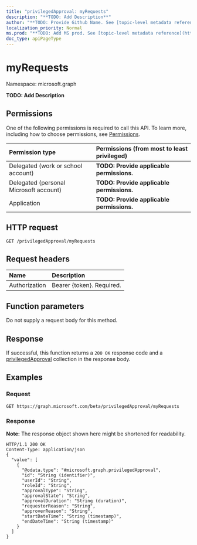 ```yaml
---
title: "privilegedApproval: myRequests"
description: "**TODO: Add Description**"
author: "**TODO: Provide Github Name. See [topic-level metadata reference](https://msgo.azurewebsites.net/add/document/guidelines/metadata.html#topic-level-metadata)**"
localization_priority: Normal
ms.prod: "**TODO: Add MS prod. See [topic-level metadata reference](https://msgo.azurewebsites.net/add/document/guidelines/metadata.html#topic-level-metadata)**"
doc_type: apiPageType
---
```


# myRequests

Namespace: microsoft.graph

**TODO: Add Description**

## Permissions
One of the following permissions is required to call this API. To learn more, including how to choose permissions, see [Permissions](/concepts/permissions-reference.md).

|Permission type|Permissions (from most to least privileged)|
|:---|:---|
|Delegated (work or school account)|**TODO: Provide applicable permissions.**|
|Delegated (personal Microsoft account)|**TODO: Provide applicable permissions.**|
|Application|**TODO: Provide applicable permissions.**|

## HTTP request
<!-- {
  "blockType": "ignored"
}
-->
``` http
GET /privilegedApproval/myRequests
```

## Request headers
|Name|Description|
|:---|:---|
|Authorization|Bearer {token}. Required.|

## Function parameters
Do not supply a request body for this method.

## Response
If successful, this function returns a `200 OK` response code and a [privilegedApproval](../resources/privilegedapproval.md) collection in the response body.

## Examples

### Request
<!-- {
  "blockType": "request",
  "name": "privilegedapproval_myrequests"
}
-->
``` http
GET https://graph.microsoft.com/beta/privilegedApproval/myRequests
```

### Response
**Note:** The response object shown here might be shortened for readability.
<!-- {
  "blockType": "response",
  "truncated": true,
  "@odata.type": "collection(microsoft.graph.privilegedapproval)"
}
-->
``` http
HTTP/1.1 200 OK
Content-Type: application/json
{
  "value": [
    {
      "@odata.type": "#microsoft.graph.privilegedApproval",
      "id": "String (identifier)",
      "userId": "String",
      "roleId": "String",
      "approvalType": "String",
      "approvalState": "String",
      "approvalDuration": "String (duration)",
      "requestorReason": "String",
      "approverReason": "String",
      "startDateTime": "String (timestamp)",
      "endDateTime": "String (timestamp)"
    }
  ]
}
```

